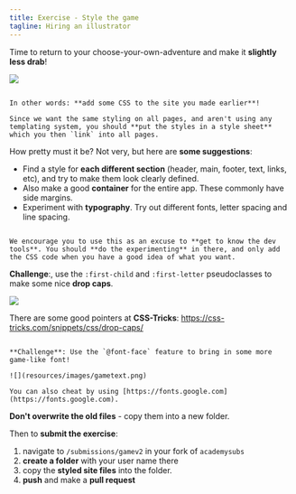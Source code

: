 ```yaml
---
title: Exercise - Style the game
tagline: Hiring an illustrator
---
```


Time to return to your choose-your-own-adventure and make it **slightly less drab**!

![](resources/images/houseofhell.jpg)

~~~

In other words: **add some CSS to the site you made earlier**!

Since we want the same styling on all pages, and aren't using any templating system, you should **put the styles in a style sheet** which you then `link` into all pages.

~~~

How pretty must it be? Not very, but here are **some suggestions**:

* Find a style for **each different section** (header, main, footer, text, links, etc), and try to make them look clearly defined.
* Also make a good **container** for the entire app. These commonly have side margins.
* Experiment with **typography**. Try out different fonts, letter spacing and line spacing.

~~~

We encourage you to use this as an excuse to **get to know the dev tools**. You should **do the experimenting** in there, and only add the CSS code when you have a good idea of what you want.

~~~

**Challenge**:, use the `:first-child` and `:first-letter` pseudoclasses to make some nice **drop caps**. 

![](resources/images/dropcaps.png)

There are some good pointers at **CSS-Tricks**: https://css-tricks.com/snippets/css/drop-caps/

~~~

**Challenge**: Use the `@font-face` feature to bring in some more game-like font!

![](resources/images/gametext.png)

You can also cheat by using [https://fonts.google.com](https://fonts.google.com).

~~~

**Don't overwrite the old files** - copy them into a new folder.

Then to **submit the exercise**:

1. navigate to `/submissions/gamev2` in your fork of `academysubs`
1. **create a folder** with your user name there
1. copy the **styled site files** into the folder.
1. **push** and make a **pull request**